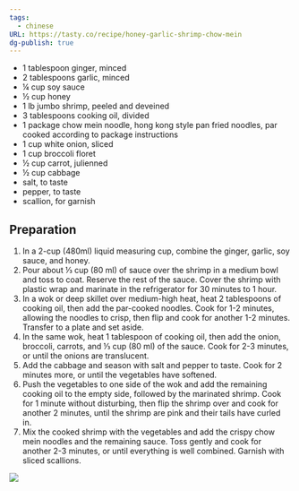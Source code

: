 ```yaml
---
tags:
  - chinese
URL: https://tasty.co/recipe/honey-garlic-shrimp-chow-mein
dg-publish: true
---
```

- 1 tablespoon ginger, minced
- 2 tablespoons garlic, minced
- ¼ cup soy sauce
- ½ cup honey
- 1 lb jumbo shrimp, peeled and deveined
- 3 tablespoons cooking oil, divided
- 1 package chow mein noodle, hong kong style pan fried noodles, par cooked according to package instructions
- 1 cup white onion, sliced
- 1 cup broccoli floret
- ½ cup carrot, julienned
- ½ cup cabbage
- salt, to taste
- pepper, to taste
- scallion, for garnish

## Preparation

1. In a 2-cup (480ml) liquid measuring cup, combine the ginger, garlic, soy sauce, and honey.
2. Pour about ⅓ cup (80 ml) of sauce over the shrimp in a medium bowl and toss to coat. Reserve the rest of the sauce. Cover the shrimp with plastic wrap and marinate in the refrigerator for 30 minutes to 1 hour.
3. In a wok or deep skillet over medium-high heat, heat 2 tablespoons of cooking oil, then add the par-cooked noodles. Cook for 1-2 minutes, allowing the noodles to crisp, then flip and cook for another 1-2 minutes. Transfer to a plate and set aside.
4. In the same wok, heat 1 tablespoon of cooking oil, then add the onion, broccoli, carrots, and ⅓ cup (80 ml) of the sauce. Cook for 2-3 minutes, or until the onions are translucent.
5. Add the cabbage and season with salt and pepper to taste. Cook for 2 minutes more, or until the vegetables have softened.
6. Push the vegetables to one side of the wok and add the remaining cooking oil to the empty side, followed by the marinated shrimp. Cook for 1 minute without disturbing, then flip the shrimp over and cook for another 2 minutes, until the shrimp are pink and their tails have curled in.
7. Mix the cooked shrimp with the vegetables and add the crispy chow mein noodles and the remaining sauce. Toss gently and cook for another 2-3 minutes, or until everything is well combined. Garnish with sliced scallions.

[![](https://img.buzzfeed.com/thumbnailer-prod-us-east-1/6068546dff004219b5e76c0b57d2d689/BFV43733_ChowMein4Ways_FB1080SQ.jpg?resize=1200:*&output-format=jpg&output-quality=auto)](https://img.buzzfeed.com/thumbnailer-prod-us-east-1/6068546dff004219b5e76c0b57d2d689/BFV43733_ChowMein4Ways_FB1080SQ.jpg?resize=1200:*&output-format=jpg&output-quality=auto)